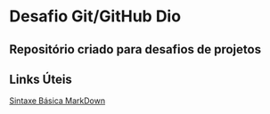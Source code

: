 # Desafio Git/GitHub Dio
## Repositório criado para desafios de projetos

## Links Úteis 
[Sintaxe Básica MarkDown](https://www.markdownguide.org/getting-started/)
